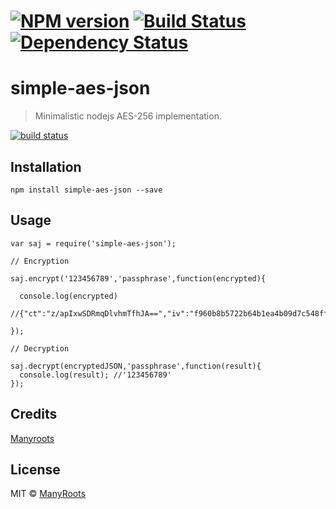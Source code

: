 #  [![NPM version][npm-image]][npm-url] [![Build Status][travis-image]][travis-url] [![Dependency Status][daviddm-url]][daviddm-image]
# simple-aes-json

> Minimalistic nodejs AES-256 implementation.

[![build status](https://secure.travis-ci.org/Manyroots/simple-aes.png)](http://travis-ci.org/Manyroots/simple-aes)

## Installation

```
npm install simple-aes-json --save
```

## Usage
```
var saj = require('simple-aes-json');

// Encryption

saj.encrypt('123456789','passphrase',function(encrypted){

  console.log(encrypted)
  //{"ct":"z/apIxwSDRmqDlvhmTfhJA==","iv":"f960b8b5722b64b1ea4b09d7c548ffb8","s":"d20cc8ac7b5f31cb"}

});

// Decryption

saj.decrypt(encryptedJSON,'passphrase',function(result){
  console.log(result); //'123456789'
});

```


## Credits
[Manyroots](https://github.com/Manyroots/)

## License

MIT © [ManyRoots](http://www.manyroots.com)


[npm-url]: https://npmjs.org/package/simple-aes-json
[npm-image]: https://badge.fury.io/js/simple-aes-json.svg
[travis-url]: https://travis-ci.org/Manyroots/simple-aes-json
[travis-image]: https://travis-ci.org/Manyroots/simple-aes-json.svg?branch=master
[daviddm-url]: https://david-dm.org/Manyroots/simple-aes-json.svg?theme=shields.io
[daviddm-image]: https://david-dm.org/Manyroots/simple-aes-json
